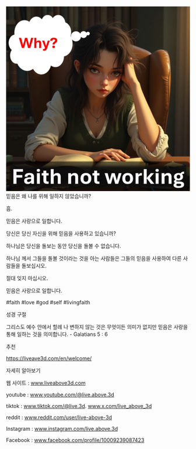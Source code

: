 ![Video cover image](../Slide1.jpeg)
믿음은 왜 나를 위해 일하지 않았습니까?

흠.

믿음은 사랑으로 일합니다.

당신은 당신 자신을 위해 믿음을 사용하고 있습니까?

하나님은 당신을 돌보는 동안 당신을 돌볼 수 없습니다.

하나님 께서 그들을 돌볼 것이라는 것을 아는 사람들은 그들의 믿음을 사용하여 다른 사람들을 돌보십시오.

절대 잊지 마십시오.

믿음은 사랑으로 일합니다.

#faith #love #god #self #livingfaith


성경 구절

그리스도 예수 안에서 할례 나 변하지 않는 것은 무엇이든 의미가 없지만 믿음은 사랑을 통해 일하는 것을 의미합니다. - Galatians 5 : 6


추천

https://liveave3d.com/en/welcome/


자세히 알아보기

웹 사이트 : www.liveabove3d.com

youtube : www.youtube.com/@live.above.3d

tiktok : www.tiktok.com/@live.3d. www.x.com/live_above_3d

reddit : www.reddit.com/user/live-above-3d

Instagram : www.instagram.com/live.above.3d

Facebook : www.facebook.com/profile/10009239087423
